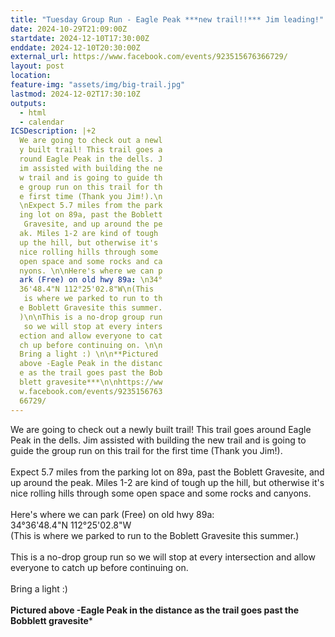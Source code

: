 ```yaml
---
title: "Tuesday Group Run - Eagle Peak ***new trail!!*** Jim leading!"
date: 2024-10-29T21:09:00Z
startdate: 2024-12-10T17:30:00Z
enddate: 2024-12-10T20:30:00Z
external_url: https://www.facebook.com/events/923515676366729/
layout: post
location: 
feature-img: "assets/img/big-trail.jpg"
lastmod: 2024-12-02T17:30:10Z
outputs:
  - html
  - calendar
ICSDescription: |+2
  We are going to check out a newl  y built trail! This trail goes a  round Eagle Peak in the dells. J  im assisted with building the ne  w trail and is going to guide th  e group run on this trail for th  e first time (Thank you Jim!).\n  \nExpect 5.7 miles from the park  ing lot on 89a, past the Boblett   Gravesite, and up around the pe  ak. Miles 1-2 are kind of tough   up the hill, but otherwise it's   nice rolling hills through some   open space and some rocks and ca  nyons. \n\nHere's where we can p  ark (Free) on old hwy 89a: \n34°  36'48.4"N 112°25'02.8"W\n(This   is where we parked to run to th  e Boblett Gravesite this summer.  )\n\nThis is a no-drop group run   so we will stop at every inters  ection and allow everyone to cat  ch up before continuing on. \n\n  Bring a light :) \n\n**Pictured   above -Eagle Peak in the distanc  e as the trail goes past the Bob  blett gravesite***\n\nhttps://ww  w.facebook.com/events/9235156763  66729/
---
```


We are going to check out a newly built trail! This trail goes around Eagle Peak in the dells. Jim assisted with building the new trail and is going to guide the group run on this trail for the first time (Thank you Jim!).<br>
  <br>
  Expect 5.7 miles from the parking lot on 89a, past the Boblett Gravesite, and up around the peak. Miles 1-2 are kind of tough up the hill, but otherwise it's nice rolling hills through some open space and some rocks and canyons. <br>
  <br>
  Here's where we can park (Free) on old hwy 89a&#58; <br>
  34°36'48.4"N 112°25'02.8"W<br>
  (This is where we parked to run to the Boblett Gravesite this summer.)<br>
  <br>
  This is a no-drop group run so we will stop at every intersection and allow everyone to catch up before continuing on. <br>
  <br>
  Bring a light &#58;) <br>
  <br>
  **Pictured above -Eagle Peak in the distance as the trail goes past the Bobblett gravesite***<br>
  <br>
  
